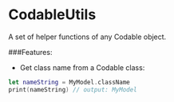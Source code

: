 # CodableUtils

A set of helper functions of any Codable object.

###Features:
* Get class name from a Codable class:
```swift
let nameString = MyModel.className
print(nameString) // output: MyModel
```
